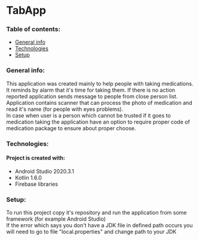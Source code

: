 # TabApp

### Table of contents:
* [General info](#general-info)
* [Technologies](#technologies)
* [Setup](#setup)

### General info:
This application was created mainly to help people with taking medications. It reminds by alarm that it's time for taking them. If there is no action reported application sends message to people from close person list.<br />
Application contains scanner that can process the photo of medication and read it's name (for people with eyes problems). <br />
In case when user is a person which cannot be trusted if it goes to medication taking the application have an option to require proper code of medication package to ensure about proper choose. <br />


### Technologies:
#### Project is created with:
* Android Studio 2020.3.1
* Kotlin 1.6.0
* Firebase libraries 

### Setup:
To run this project copy it's repository and run the application from some framework (for example Android Studio) <br />
If the error which says you don't have a JDK file in defined path occurs you will need to go to file "local.properties" and change path to your JDK
